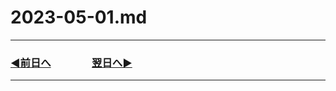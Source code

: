 # 2023-05-01.md

---
### [◀️前日へ](https://github.com/yuasys/chatty-journal/blob/main/2023/04/2023-04-30.md)&emsp;&emsp;&emsp;&emsp;[翌日へ▶️](https://github.com/yuasys/chatty-journal/blob/main/2023/05/2023-05-02.md)
---
